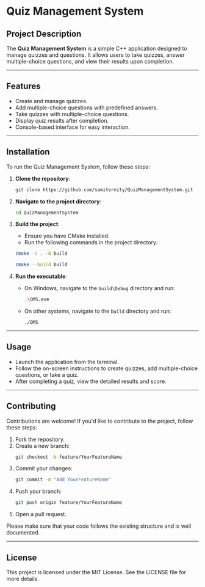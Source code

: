 # Quiz Management System

## Project Description

The **Quiz Management System** is a simple C++ application designed to manage quizzes and questions. It allows users to take quizzes, answer multiple-choice questions, and view their results upon completion.

---

## Features

- Create and manage quizzes.
- Add multiple-choice questions with predefined answers.
- Take quizzes with multiple-choice questions.
- Display quiz results after completion.
- Console-based interface for easy interaction.

---

## Installation

To run the Quiz Management System, follow these steps:

1. **Clone the repository**:
   ```bash
   git clone https://github.com/samiternity/QuizManagementSystem.git
   ```

2. **Navigate to the project directory**:
   ```bash
   cd QuizManagementSystem
   ```

3. **Build the project**:
   - Ensure you have CMake installed.
   - Run the following commands in the project directory:

   ```bash
   cmake -S . -B build
   ```

   ```bash
   cmake --build build
   ```

4. **Run the executable**:
   - On Windows, navigate to the `build\Debug` directory and run:
     ```bash
     .\QMS.exe
     ```

   - On other systems, navigate to the `build` directory and run:
     ```bash
     ./QMS
     ```

---

## Usage

- Launch the application from the terminal.
- Follow the on-screen instructions to create quizzes, add multiple-choice questions, or take a quiz.
- After completing a quiz, view the detailed results and score.

---

## Contributing

Contributions are welcome! If you'd like to contribute to the project, follow these steps:

1. Fork the repository.
2. Create a new branch:
   ```bash
   git checkout -b feature/YourFeatureName
   ```
3. Commit your changes:
   ```bash
   git commit -m "Add YourFeatureName"
   ```
4. Push your branch:
   ```bash
   git push origin feature/YourFeatureName
   ```
5. Open a pull request.

Please make sure that your code follows the existing structure and is well documented.

---

## License

This project is licensed under the MIT License. See the LICENSE file for more details.